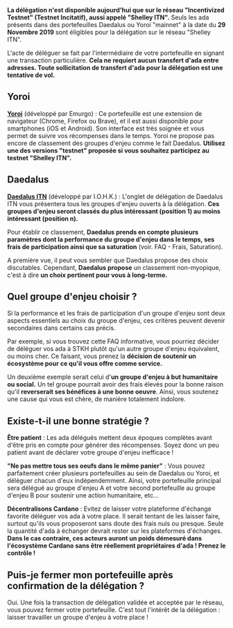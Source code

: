 
**La délégation n'est disponible aujourd'hui que sur le réseau "Incentivized Testnet" (Testnet Incitatif), aussi appelé "Shelley ITN".** Seuls les ada présents dans des portefeuilles Daedalus ou Yoroi "mainnet" à la date du **29 Novembre 2019** sont éligibles pour la délégation sur le réseau "Shelley ITN".

L'acte de déléguer se fait par l'intermédiaire de votre portefeuille en signant une transaction particulière. **Cela ne requiert aucun transfert d'ada entre adresses. Toute sollicitation de transfert d'ada pour la délégation est une tentative de vol.**

## Yoroi

[**Yoroi**](https://yoroi-wallet.com/#/) (développé par Emurgo) : Ce portefeuille est une extension de navigateur (Chrome, Firefox ou Brave), et il est aussi disponible pour smartphones (iOS et Android). Son interface est très soignée et vous permet de suivre vos récompenses dans le temps. Yoroi ne propose pas encore de classement des groupes d'enjeu comme le fait Daedalus. **Utilisez une des versions "testnet" proposée si vous souhaitez participez au testnet "Shelley ITN".**

## Daedalus

[**Daedalus ITN**](https://staking.cardano.org/en/delegation/) (développé par I.O.H.K.) : L'onglet de délégation de Daedalus ITN vous présentera tous les groupes d'enjeu ouverts à la délégation. **Ces groupes d'enjeu seront classés du plus intéressant (position 1) au moins intéressant (position n).**

Pour établir ce classement, **Daedalus prends en compte plusieurs paramètres dont la performance du groupe d'enjeu dans le temps, ses frais de participation ainsi que sa saturation** (voir. FAQ - Frais, Saturation).

A première vue, il peut vous sembler que Daedalus propose des choix discutables. Cependant, **Daedalus propose** un classement non-myopique, c'est à dire **un choix pertinent pour vous à long-terme.**

## Quel groupe d'enjeu choisir ?

Si la performance et les frais de participation d'un groupe d'enjeu sont deux aspects essentiels au choix du groupe d'enjeu, ces critères peuvent devenir secondaires dans certains cas précis.

Par exemple, si vous trouvez cette FAQ informative, vous pourriez décider de déléguer vos ada à STKH plutôt qu'un autre groupe d'enjeu équivalent, ou moins cher. Ce faisant, vous prenez la **décision de soutenir un écosystème pour ce qu'il vous offre comme service.**

Un deuxième exemple serait celui d'**un groupe d'enjeu à but humanitaire ou social.** Un tel groupe pourrait avoir des frais élevés pour la bonne raison qu'il **reverserait ses bénéfices à une bonne oeuvre**. Ainsi, vous soutenez une cause qui vous est chère, de manière totalement indolore.

## Existe-t-il une bonne stratégie ?

**Être patient** : Les ada délégués mettent deux époques complètes avant d'être pris en compte pour générer des récompenses. Soyez donc un peu patient avant de déclarer votre groupe d'enjeu inefficace !

**"Ne pas mettre tous ses oeufs dans le même panier"** : Vous pouvez parfaitement créer plusieurs portefeuilles au sein de Daedalus ou Yoroi, et déléguer chacun d'eux indépendemment. Ainsi, votre portefeuille principal sera délégué au groupe d'enjeu A et votre second portefeuille au groupe d'enjeu B pour soutenir une action humanitaire, etc...

**Décentralisons Cardano** : Evitez de laisser votre plateforme d'échange favorite déléguer vos ada à votre place. Il serait tentant de les laisser faire, surtout qu'ils vous proposeront sans doute des frais nuls ou presque. Seule la quantité d'ada à échanger devrait rester sur les plateformes d'échanges. **Dans le cas contraire, ces acteurs auront un poids démesuré dans l'écosystème Cardano sans être réellement propriétaires d'ada ! Prenez le contrôle !**

## Puis-je fermer mon portefeuille après confirmation de la délégation ?

Oui. Une fois la transaction de délégation validée et acceptée par le réseau, vous pouvez fermer votre portefeuille. C'est tout l'intérêt de la délégation : laisser travailler un groupe d'enjeu à votre place !
